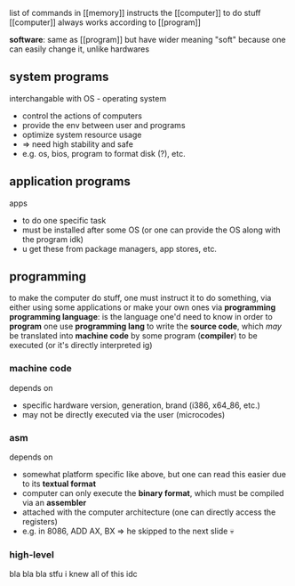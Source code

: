 list of commands in [[memory]] instructs the [[computer]] to do stuff
[[computer]] always works according to [[program]]

**software**: same as [[program]] but have wider meaning
"soft" because one can easily change it, unlike hardwares

## system programs
interchangable with OS - operating system
- control the actions of computers
- provide the env between user and programs
- optimize system resource usage
- => need high stability and safe
- e.g. os, bios, program to format disk (?), etc.

## application programs
apps
- to do one specific task
- must be installed after some OS (or one can provide the OS along with the program idk)
- u get these from package managers, app stores, etc.

## programming
to make the computer do stuff, one must instruct it to do something, via either using some applications or make your own ones via **programming**
**programming language**: is the language one'd need to know in order to **program**
one use **programming lang** to write the **source code**, which *may* be translated into **machine code** by some program (**compiler**) to be executed (or it's directly interpreted ig)

### machine code
depends on
- specific hardware version, generation, brand (i386, x64_86, etc.)
- may not be directly executed via the user (microcodes)
### asm
depends on
- somewhat platform specific like above, but one can read this easier due to its **textual format**
- computer can only execute the **binary format**, which must be compiled via an **assembler**
- attached with the computer architecture (one can directly access the registers)
- e.g. in 8086, ADD AX, BX => he skipped to the next slide :skull:
### high-level
bla bla bla stfu i knew all of this idc
